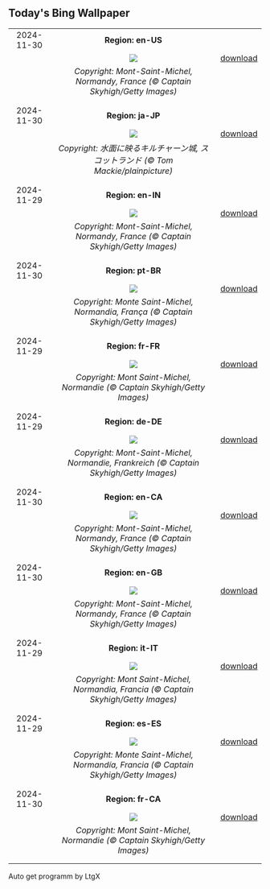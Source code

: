 ## Today's Bing Wallpaper
|      |      |      |
| :----: | :----: | :----: |
|2024-11-30|**Region: en-US**||
||![](https://www.bing.com/th?id=OHR.MtStMichel_EN-US6641012356_UHD.jpg&pid=hp&w=1152&h=648&rs=1&c=4)| [download](https://www.bing.com/th?id=OHR.MtStMichel_EN-US6641012356_UHD.jpg)|
||*Copyright: Mont-Saint-Michel, Normandy, France (© Captain Skyhigh/Getty Images)*
||
|||
|2024-11-30|**Region: ja-JP**||
||![](https://www.bing.com/th?id=OHR.KilchurnAutumn_JA-JP5172394807_UHD.jpg&pid=hp&w=1152&h=648&rs=1&c=4)| [download](https://www.bing.com/th?id=OHR.KilchurnAutumn_JA-JP5172394807_UHD.jpg)|
||*Copyright: 水面に映るキルチャーン城, スコットランド (© Tom Mackie/plainpicture)*
||
|||
|2024-11-29|**Region: en-IN**||
||![](https://www.bing.com/th?id=OHR.MtStMichel_EN-IN3221435828_UHD.jpg&pid=hp&w=1152&h=648&rs=1&c=4)| [download](https://www.bing.com/th?id=OHR.MtStMichel_EN-IN3221435828_UHD.jpg)|
||*Copyright: Mont-Saint-Michel, Normandy, France (© Captain Skyhigh/Getty Images)*
||
|||
|2024-11-30|**Region: pt-BR**||
||![](https://www.bing.com/th?id=OHR.MtStMichel_PT-BR7244299173_UHD.jpg&pid=hp&w=1152&h=648&rs=1&c=4)| [download](https://www.bing.com/th?id=OHR.MtStMichel_PT-BR7244299173_UHD.jpg)|
||*Copyright: Monte Saint-Michel, Normandia, França (© Captain Skyhigh/Getty Images)*
||
|||
|2024-11-29|**Region: fr-FR**||
||![](https://www.bing.com/th?id=OHR.MtStMichel_FR-FR7113909915_UHD.jpg&pid=hp&w=1152&h=648&rs=1&c=4)| [download](https://www.bing.com/th?id=OHR.MtStMichel_FR-FR7113909915_UHD.jpg)|
||*Copyright: Mont Saint-Michel, Normandie (© Captain Skyhigh/Getty Images)*
||
|||
|2024-11-29|**Region: de-DE**||
||![](https://www.bing.com/th?id=OHR.MtStMichel_DE-DE3578803710_UHD.jpg&pid=hp&w=1152&h=648&rs=1&c=4)| [download](https://www.bing.com/th?id=OHR.MtStMichel_DE-DE3578803710_UHD.jpg)|
||*Copyright: Mont-Saint-Michel, Normandie, Frankreich (© Captain Skyhigh/Getty Images)*
||
|||
|2024-11-30|**Region: en-CA**||
||![](https://www.bing.com/th?id=OHR.MtStMichel_EN-CA3538100784_UHD.jpg&pid=hp&w=1152&h=648&rs=1&c=4)| [download](https://www.bing.com/th?id=OHR.MtStMichel_EN-CA3538100784_UHD.jpg)|
||*Copyright: Mont-Saint-Michel, Normandy, France (© Captain Skyhigh/Getty Images)*
||
|||
|2024-11-30|**Region: en-GB**||
||![](https://www.bing.com/th?id=OHR.MtStMichel_EN-GB8923576020_UHD.jpg&pid=hp&w=1152&h=648&rs=1&c=4)| [download](https://www.bing.com/th?id=OHR.MtStMichel_EN-GB8923576020_UHD.jpg)|
||*Copyright: Mont-Saint-Michel, Normandy, France (© Captain Skyhigh/Getty Images)*
||
|||
|2024-11-29|**Region: it-IT**||
||![](https://www.bing.com/th?id=OHR.MtStMichel_IT-IT5961115578_UHD.jpg&pid=hp&w=1152&h=648&rs=1&c=4)| [download](https://www.bing.com/th?id=OHR.MtStMichel_IT-IT5961115578_UHD.jpg)|
||*Copyright: Mont Saint-Michel, Normandia, Francia (© Captain Skyhigh/Getty Images)*
||
|||
|2024-11-29|**Region: es-ES**||
||![](https://www.bing.com/th?id=OHR.MtStMichel_ES-ES3063344602_UHD.jpg&pid=hp&w=1152&h=648&rs=1&c=4)| [download](https://www.bing.com/th?id=OHR.MtStMichel_ES-ES3063344602_UHD.jpg)|
||*Copyright: Monte Saint-Michel, Normandía, Francia (© Captain Skyhigh/Getty Images)*
||
|||
|2024-11-30|**Region: fr-CA**||
||![](https://www.bing.com/th?id=OHR.MtStMichel_FR-CA3710121218_UHD.jpg&pid=hp&w=1152&h=648&rs=1&c=4)| [download](https://www.bing.com/th?id=OHR.MtStMichel_FR-CA3710121218_UHD.jpg)|
||*Copyright: Mont Saint-Michel, Normandie (© Captain Skyhigh/Getty Images)*
||
|||

Auto get programm by LtgX
